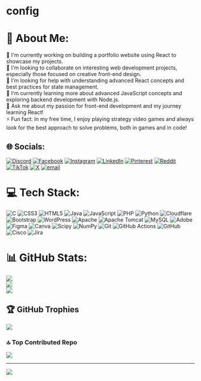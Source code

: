 # config
# 💫 About Me:
🔭 I'm currently working on building a portfolio website using React to showcase my projects.<br>👯 I'm looking to collaborate on interesting web development projects, especially those focused on creative front-end design.<br>🤝 I'm looking for help with understanding advanced React concepts and best practices for state management.<br>🌱 I'm currently learning more about advanced JavaScript concepts and exploring backend development with Node.js.<br>💬 Ask me about my passion for front-end development and my journey learning React!<br>⚡ Fun fact: In my free time, I enjoy playing strategy video games and always look for the best approach to solve problems, both in games and in code!


## 🌐 Socials:
[![Discord](https://img.shields.io/badge/Discord-%237289DA.svg?logo=discord&logoColor=white)](https://discord.gg/mouhamed_gharsallah) [![Facebook](https://img.shields.io/badge/Facebook-%231877F2.svg?logo=Facebook&logoColor=white)](https://facebook.com/thisis.nemo) [![Instagram](https://img.shields.io/badge/Instagram-%23E4405F.svg?logo=Instagram&logoColor=white)](https://instagram.com/thisis_nemo) [![LinkedIn](https://img.shields.io/badge/LinkedIn-%230077B5.svg?logo=linkedin&logoColor=white)](https://linkedin.com/in/mouhamed-gharsallah-03419b1a6) [![Pinterest](https://img.shields.io/badge/Pinterest-%23E60023.svg?logo=Pinterest&logoColor=white)](https://pinterest.com/this_is_nemo) [![Reddit](https://img.shields.io/badge/Reddit-%23FF4500.svg?logo=Reddit&logoColor=white)](https://reddit.com/user/Sensitive-Log3706) [![TikTok](https://img.shields.io/badge/TikTok-%23000000.svg?logo=TikTok&logoColor=white)](https://tiktok.com/@this_is.nemo) [![X](https://img.shields.io/badge/X-black.svg?logo=X&logoColor=white)](https://x.com/thisis_nemo) [![email](https://img.shields.io/badge/Email-D14836?logo=gmail&logoColor=white)](mailto:med56524755@gmail.com) 

# 💻 Tech Stack:
![C](https://img.shields.io/badge/c-%2300599C.svg?style=for-the-badge&logo=c&logoColor=white) ![CSS3](https://img.shields.io/badge/css3-%231572B6.svg?style=for-the-badge&logo=css3&logoColor=white) ![HTML5](https://img.shields.io/badge/html5-%23E34F26.svg?style=for-the-badge&logo=html5&logoColor=white) ![Java](https://img.shields.io/badge/java-%23ED8B00.svg?style=for-the-badge&logo=openjdk&logoColor=white) ![JavaScript](https://img.shields.io/badge/javascript-%23323330.svg?style=for-the-badge&logo=javascript&logoColor=%23F7DF1E) ![PHP](https://img.shields.io/badge/php-%23777BB4.svg?style=for-the-badge&logo=php&logoColor=white) ![Python](https://img.shields.io/badge/python-3670A0?style=for-the-badge&logo=python&logoColor=ffdd54) ![Cloudflare](https://img.shields.io/badge/Cloudflare-F38020?style=for-the-badge&logo=Cloudflare&logoColor=white) ![Bootstrap](https://img.shields.io/badge/bootstrap-%238511FA.svg?style=for-the-badge&logo=bootstrap&logoColor=white) ![WordPress](https://img.shields.io/badge/WordPress-%23117AC9.svg?style=for-the-badge&logo=WordPress&logoColor=white) ![Apache](https://img.shields.io/badge/apache-%23D42029.svg?style=for-the-badge&logo=apache&logoColor=white) ![Apache Tomcat](https://img.shields.io/badge/apache%20tomcat-%23F8DC75.svg?style=for-the-badge&logo=apache-tomcat&logoColor=black) ![MySQL](https://img.shields.io/badge/mysql-4479A1.svg?style=for-the-badge&logo=mysql&logoColor=white) ![Adobe](https://img.shields.io/badge/adobe-%23FF0000.svg?style=for-the-badge&logo=adobe&logoColor=white) ![Figma](https://img.shields.io/badge/figma-%23F24E1E.svg?style=for-the-badge&logo=figma&logoColor=white) ![Canva](https://img.shields.io/badge/Canva-%2300C4CC.svg?style=for-the-badge&logo=Canva&logoColor=white) ![Scipy](https://img.shields.io/badge/SciPy-%230C55A5.svg?style=for-the-badge&logo=scipy&logoColor=%white) ![NumPy](https://img.shields.io/badge/numpy-%23013243.svg?style=for-the-badge&logo=numpy&logoColor=white) ![Git](https://img.shields.io/badge/git-%23F05033.svg?style=for-the-badge&logo=git&logoColor=white) ![GitHub Actions](https://img.shields.io/badge/github%20actions-%232671E5.svg?style=for-the-badge&logo=githubactions&logoColor=white) ![GitHub](https://img.shields.io/badge/github-%23121011.svg?style=for-the-badge&logo=github&logoColor=white) ![Cisco](https://img.shields.io/badge/cisco-%23049fd9.svg?style=for-the-badge&logo=cisco&logoColor=black) ![Jira](https://img.shields.io/badge/jira-%230A0FFF.svg?style=for-the-badge&logo=jira&logoColor=white)
# 📊 GitHub Stats:
![](https://github-readme-stats.vercel.app/api?username=med56524755&theme=dark&hide_border=false&include_all_commits=true&count_private=true)<br/>
![](https://nirzak-streak-stats.vercel.app/?user=med56524755&theme=dark&hide_border=false)<br/>
![](https://github-readme-stats.vercel.app/api/top-langs/?username=med56524755&theme=dark&hide_border=false&include_all_commits=true&count_private=true&layout=compact)

## 🏆 GitHub Trophies
![](https://github-profile-trophy.vercel.app/?username=med56524755&theme=radical&no-frame=false&no-bg=false&margin-w=4)

### 🔝 Top Contributed Repo
![](https://github-contributor-stats.vercel.app/api?username=med56524755&limit=5&theme=dark&combine_all_yearly_contributions=true)

---
[![](https://visitcount.itsvg.in/api?id=med56524755&icon=0&color=0)](https://visitcount.itsvg.in)

<!-- Proudly created with GPRM ( https://gprm.itsvg.in ) -->
